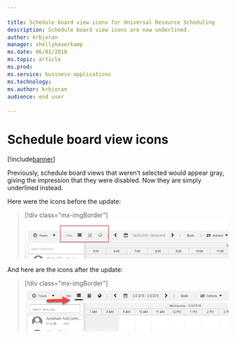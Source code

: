 ```yaml
---

title: Schedule board view icons for Universal Resource Scheduling
description: Schedule board view icons are now underlined.
author: krbjoran
manager: shellyhaverkamp
ms.date: 06/01/2018
ms.topic: article
ms.prod: 
ms.service: business-applications
ms.technology: 
ms.author: krbjoran
audience: end user

---
```


# Schedule board view icons

[!include[banner](../../includes/banner.md)]

Previously, schedule board views that weren’t selected would appear gray, giving the impression that they were disabled. Now they are simply underlined instead.

Here were the icons before the update:

> [!div class="mx-imgBorder"]
> ![Screenshot of schedule board icons before the update](media/schedule-board-icons-1.png)

And here are the icons after the update:

> [!div class="mx-imgBorder"]
> ![Screenshot of schedule board icons after the update](media/schedule-board-icons-2.png)
